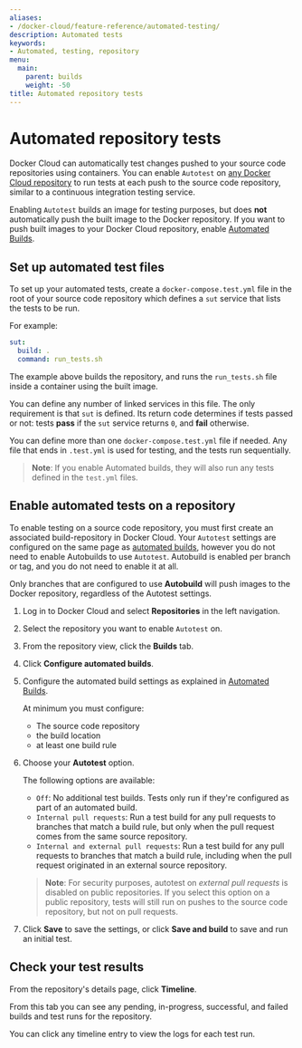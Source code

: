 ```yaml
---
aliases:
- /docker-cloud/feature-reference/automated-testing/
description: Automated tests
keywords:
- Automated, testing, repository
menu:
  main:
    parent: builds
    weight: -50
title: Automated repository tests
---
```


# Automated repository tests

Docker Cloud can automatically test changes pushed to your source code
repositories using containers. You can enable `Autotest` on [any Docker Cloud repository](repos.md) to run tests at each push to the source code repository,
similar to a continuous integration testing service.

Enabling `Autotest` builds an image for testing purposes, but does **not**
automatically push the built image to the Docker repository. If you want to push
built images to your Docker Cloud repository, enable [Automated Builds](automated-build.md).

## Set up automated test files

To set up your automated tests, create a `docker-compose.test.yml` file in the
root of your source code repository which defines a `sut` service that lists the
tests to be run.

For example:

```yml
sut:
  build: .
  command: run_tests.sh
```

The example above builds the repository, and runs the `run_tests.sh` file inside
a container using the built image.

You can define any number of linked services in this file. The only requirement
is that `sut` is defined. Its return code determines if tests passed or not:
tests **pass** if the `sut` service returns `0`, and **fail** otherwise.

You can define more than one `docker-compose.test.yml` file if needed. Any file
that ends in `.test.yml` is used for testing, and the tests run sequentially.

> **Note**: If you enable Automated builds, they will also run any tests defined
in the `test.yml` files.

## Enable automated tests on a repository

To enable testing on a source code repository, you must first create an
associated build-repository in Docker Cloud.  Your `Autotest` settings are
configured on the same page as [automated builds](automated-build.md), however
you do not need to enable Autobuilds to use `Autotest`. Autobuild is enabled per
branch or tag, and you do not need to enable it at all.

Only branches that are configured to use **Autobuild** will push images to the
Docker repository, regardless of the Autotest settings.

1. Log in to Docker Cloud and select **Repositories** in the left navigation.

3. Select the repository you want to enable `Autotest` on.

4. From the repository view, click the **Builds** tab.

4. Click **Configure automated builds**.

5. Configure the automated build settings as explained in [Automated Builds](automated-build.md).

    At minimum you must configure:

    * The source code repository
    * the build location
    * at least one build rule

8. Choose your **Autotest** option.

    The following options are available:

    * `Off`: No additional test builds. Tests only run if they're configured as part of an automated build.
    * `Internal pull requests`: Run a test build for any pull requests to branches that match a build rule, but only when the pull request comes from the same source repository.
    * `Internal and external pull requests`: Run a test build for any pull requests to branches that match a build rule, including when the pull request originated in an external source repository.

    > **Note**: For security purposes, autotest on _external pull requests_ is
    disabled on public repositories. If you select this option on a public
    repository, tests will still run on pushes to the source code repository,
    but not on pull requests.

9. Click **Save** to save the settings, or click **Save and build** to save and
run an initial test.

## Check your test results

From the repository's details page, click **Timeline**.

From this tab you can see any pending, in-progress, successful, and failed
builds and test runs for the repository.

You can click any timeline entry to view the logs for each test run.
